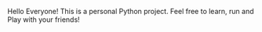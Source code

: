 Hello Everyone!
This is a personal Python project.
Feel free to learn, run and Play with your friends!
